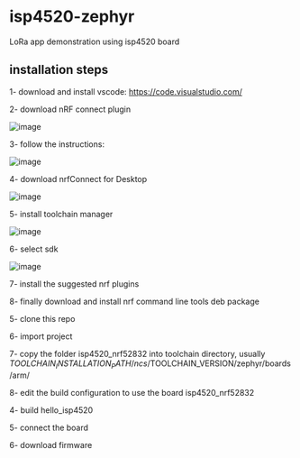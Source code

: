 # isp4520-zephyr
LoRa app demonstration using isp4520 board

## installation steps
1- download and install vscode: https://code.visualstudio.com/

2- download nRF connect plugin

![image](https://user-images.githubusercontent.com/73368714/229951189-e0b1cbb9-cb50-4ceb-b6cb-fd661b8eb3dd.png)

3- follow the instructions:

![image](https://user-images.githubusercontent.com/73368714/229951772-3a5c864e-55aa-4371-8c31-918078bd6e78.png)

4- download nrfConnect for Desktop

![image](https://user-images.githubusercontent.com/73368714/229951933-f755e569-44de-457b-90cc-68fdedb3ba14.png)

5- install toolchain manager

![image](https://user-images.githubusercontent.com/73368714/229954716-b4e4a084-09cb-431b-9c2a-9b7ed3bec6b8.png)

6- select sdk

![image](https://user-images.githubusercontent.com/73368714/229954832-365daf9c-fe7c-40a8-aa1a-c00465b522d5.png)

7- install the suggested nrf plugins

8- finally download and install nrf command line tools deb package

5- clone this repo

6- import project

7- copy the folder isp4520_nrf52832 into toolchain directory, usually $TOOLCHAIN_INSTALLATION_PATH/ncs/$TOOLCHAIN_VERSION/zephyr/boards/arm/

8- edit the build configuration to use the board isp4520_nrf52832

4- build hello_isp4520

5- connect the board

6- download firmware
